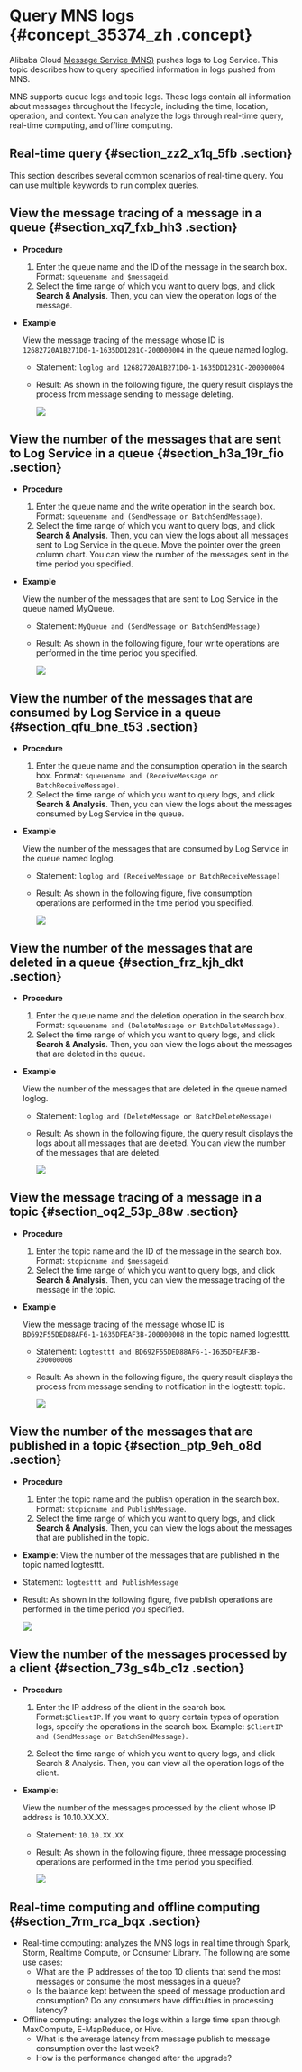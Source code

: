 # Query MNS logs {#concept_35374_zh .concept}

Alibaba Cloud [Message Service \(MNS\)](https://www.aliyun.com/product/mns) pushes logs to Log Service. This topic describes how to query specified information in logs pushed from MNS.

MNS supports queue logs and topic logs. These logs contain all information about messages throughout the lifecycle, including the time, location, operation, and context. You can analyze the logs through real-time query, real-time computing, and offline computing.

## Real-time query {#section_zz2_x1q_5fb .section}

This section describes several common scenarios of real-time query. You can use multiple keywords to run complex queries.

## View the message tracing of a message in a queue {#section_xq7_fxb_hh3 .section}

-   **Procedure** 
    1.  Enter the queue name and the ID of the message in the search box. Format: `$queuename and $messageid`.
    2.  Select the time range of which you want to query logs, and click **Search & Analysis**. Then, you can view the operation logs of the message.
-   **Example** 

    View the message tracing of the message whose ID is `12682720A1B271D0-1-1635DD12B1C-200000004` in the queue named loglog.

    -   Statement: `loglog and 12682720A1B271D0-1-1635DD12B1C-200000004`

    -   Result: As shown in the following figure, the query result displays the process from message sending to message deleting.

        ![](http://static-aliyun-doc.oss-cn-hangzhou.aliyuncs.com/assets/img/13207/156894828132448_en-US.jpg)


## View the number of the messages that are sent to Log Service in a queue {#section_h3a_19r_fio .section}

-   **Procedure** 
    1.  Enter the queue name and the write operation in the search box. Format: `$queuename and (SendMessage or BatchSendMessage)`.
    2.  Select the time range of which you want to query logs, and click **Search & Analysis**. Then, you can view the logs about all messages sent to Log Service in the queue. Move the pointer over the green column chart. You can view the number of the messages sent in the time period you specified.
-   **Example** 

    View the number of the messages that are sent to Log Service in the queue named MyQueue.

    -   Statement: `MyQueue and (SendMessage or BatchSendMessage)`

    -   Result: As shown in the following figure, four write operations are performed in the time period you specified.

        ![](http://static-aliyun-doc.oss-cn-hangzhou.aliyuncs.com/assets/img/13207/156894828132449_en-US.jpg)


## View the number of the messages that are consumed by Log Service in a queue {#section_qfu_bne_t53 .section}

-   **Procedure** 
    1.  Enter the queue name and the consumption operation in the search box. Format: `$queuename and (ReceiveMessage or BatchReceiveMessage)`.
    2.  Select the time range of which you want to query logs, and click **Search & Analysis**. Then, you can view the logs about the messages consumed by Log Service in the queue.
-   **Example** 

    View the number of the messages that are consumed by Log Service in the queue named loglog.

    -   Statement: `loglog and (ReceiveMessage or BatchReceiveMessage)`

    -   Result: As shown in the following figure, five consumption operations are performed in the time period you specified.

        ![](http://static-aliyun-doc.oss-cn-hangzhou.aliyuncs.com/assets/img/13207/156894828232450_en-US.jpg)


## View the number of the messages that are deleted in a queue {#section_frz_kjh_dkt .section}

-   **Procedure** 
    1.  Enter the queue name and the deletion operation in the search box. Format: `$queuename and (DeleteMessage or BatchDeleteMessage)`.
    2.  Select the time range of which you want to query logs, and click **Search & Analysis**. Then, you can view the logs about the messages that are deleted in the queue.
-   **Example** 

    View the number of the messages that are deleted in the queue named loglog.

    -   Statement: `loglog and (DeleteMessage or BatchDeleteMessage)`

    -   Result: As shown in the following figure, the query result displays the logs about all messages that are deleted. You can view the number of the messages that are deleted.

        ![](http://static-aliyun-doc.oss-cn-hangzhou.aliyuncs.com/assets/img/13207/156894828232451_en-US.jpg)


## View the message tracing of a message in a topic {#section_oq2_53p_88w .section}

-   **Procedure** 
    1.  Enter the topic name and the ID of the message in the search box. Format: `$topicname and $messageid`.
    2.  Select the time range of which you want to query logs, and click **Search & Analysis**. Then, you can view the message tracing of the message in the topic.
-   **Example** 

    View the message tracing of the message whose ID is `BD692F55DED88AF6-1-1635DFEAF3B-200000008` in the topic named logtesttt.

    -   Statement: `logtesttt and BD692F55DED88AF6-1-1635DFEAF3B-200000008`

    -   Result: As shown in the following figure, the query result displays the process from message sending to notification in the logtesttt topic.

        ![](http://static-aliyun-doc.oss-cn-hangzhou.aliyuncs.com/assets/img/13207/156894828232452_en-US.jpg)


## View the number of the messages that are published in a topic {#section_ptp_9eh_o8d .section}

-   **Procedure** 
    1.  Enter the topic name and the publish operation in the search box. Format: `$topicname and PublishMessage`.
    2.  Select the time range of which you want to query logs, and click **Search & Analysis**. Then, you can view the logs about the messages that are published in the topic.
-   **Example**: View the number of the messages that are published in the topic named logtesttt.

-   Statement: `logtesttt and PublishMessage`

-   Result: As shown in the following figure, five publish operations are performed in the time period you specified.

    ![](http://static-aliyun-doc.oss-cn-hangzhou.aliyuncs.com/assets/img/13207/156894828232453_en-US.jpg)


## View the number of the messages processed by a client {#section_73g_s4b_c1z .section}

-   **Procedure** 
    1.  Enter the IP address of the client in the search box. Format:`$ClientIP`. If you want to query certain types of operation logs, specify the operations in the search box. Example: `$ClientIP and (SendMessage or BatchSendMessage)`.

    2.  Select the time range of which you want to query logs, and click Search & Analysis. Then, you can view all the operation logs of the client.

-   **Example**:

    View the number of the messages processed by the client whose IP address is 10.10.XX.XX.

    -   Statement: `10.10.XX.XX`

    -   Result: As shown in the following figure, three message processing operations are performed in the time period you specified.

        ![](http://static-aliyun-doc.oss-cn-hangzhou.aliyuncs.com/assets/img/13207/156894828232454_en-US.jpg)


## Real-time computing and offline computing {#section_7rm_rca_bqx .section}

-   Real-time computing: analyzes the MNS logs in real time through Spark, Storm, Realtime Compute, or Consumer Library. The following are some use cases:
    -   What are the IP addresses of the top 10 clients that send the most messages or consume the most messages in a queue?
    -   Is the balance kept between the speed of message production and consumption? Do any consumers have difficulties in processing latency?
-   Offline computing: analyzes the logs within a large time span through MaxCompute, E-MapReduce, or Hive.
    -   What is the average latency from message publish to message consumption over the last week?
    -   How is the performance changed after the upgrade?

